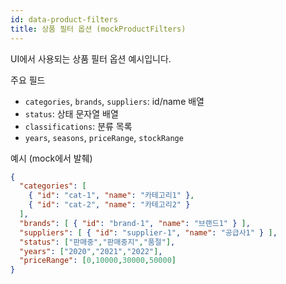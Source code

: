 ```yaml
---
id: data-product-filters
title: 상품 필터 옵션 (mockProductFilters)
---
```


UI에서 사용되는 상품 필터 옵션 예시입니다.

주요 필드

- `categories`, `brands`, `suppliers`: id/name 배열
- `status`: 상태 문자열 배열
- `classifications`: 분류 목록
- `years`, `seasons`, `priceRange`, `stockRange`


예시 (mock에서 발췌)

```json
{
  "categories": [
    { "id": "cat-1", "name": "카테고리1" },
    { "id": "cat-2", "name": "카테고리2" }
  ],
  "brands": [ { "id": "brand-1", "name": "브랜드1" } ],
  "suppliers": [ { "id": "supplier-1", "name": "공급사1" } ],
  "status": ["판매중","판매중지","품절"],
  "years": ["2020","2021","2022"],
  "priceRange": [0,10000,30000,50000]
}
```

